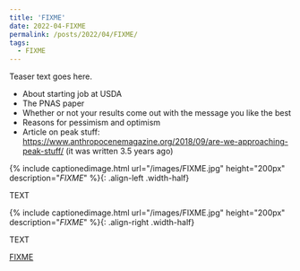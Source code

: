 ```yaml
---
title: 'FIXME'
date: 2022-04-FIXME
permalink: /posts/2022/04/FIXME/
tags:
  - FIXME
---
```


Teaser text goes here.

<!--break-->

- About starting job at USDA
- The PNAS paper
- Whether or not your results come out with the message you like the best
- Reasons for pessimism and optimism
- Article on peak stuff: https://www.anthropocenemagazine.org/2018/09/are-we-approaching-peak-stuff/ (it was written 3.5 years ago)

{% include captionedimage.html url="/images/FIXME.jpg" height="200px" description="<i>FIXME</i>" %}{: .align-left .width-half}

TEXT

{% include captionedimage.html url="/images/FIXME.jpg" height="200px" description="<i>FIXME</i>" %}{: .align-right .width-half}

TEXT

[FIXME](https://FIXME.com)